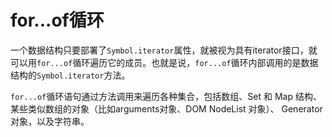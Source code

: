 # for...of循环

一个数据结构只要部署了`Symbol.iterator`属性，就被视为具有iterator接口，就可以用`for...of`循环遍历它的成员。也就是说，`for...of`循环内部调用的是数据结构的`Symbol.iterator`方法。

`for...of`循环语句通过方法调用来遍历各种集合，包括数组、Set 和 Map 结构、某些类似数组的对象（比如arguments对象、DOM NodeList 对象）、 Generator 对象，以及字符串。

